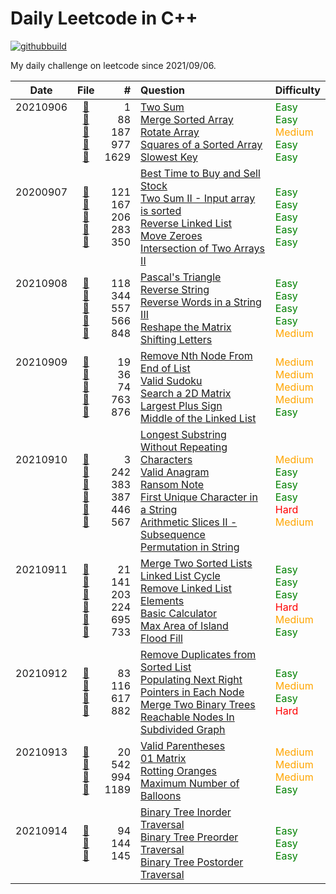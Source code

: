 # Daily Leetcode in C++
[![githubbuild](https://github.com/vNaonLu/Daily_LeetCode/actions/workflows/test.yml/badge.svg)](https://github.com/vNaonLu/Daily_LeetCode/actions) 

My daily challenge on leetcode since 2021/09/06.

|Date|File|# |Question|Difficulty|
|:----:|:--:|-:|:--------|:--------|
|20210906<br><br><br><br><br>|[📄](https://github.com/vNaonLu/Daily_LeetCode/blob/master/src/q0088.hpp)<br>[📄](https://github.com/vNaonLu/Daily_LeetCode/blob/master/src/q0001.hpp)<br>[📄](https://github.com/vNaonLu/Daily_LeetCode/blob/master/src/q0187.hpp)<br>[📄](https://github.com/vNaonLu/Daily_LeetCode/blob/master/src/q0977.hpp)<br>[📄](https://github.com/vNaonLu/Daily_LeetCode/blob/master/src/q1629.hpp)<br>|1<br>88<br>187<br>977<br>1629|[Two Sum](https://leetcode.com/problems/two-sum/)<br>[Merge Sorted Array](https://leetcode.com/problems/merge-sorted-array/)<br>[Rotate Array](https://leetcode.com/problems/rotate-array/)<br>[Squares of a Sorted Array](https://leetcode.com/problems/squares-of-a-sorted-array/)<br>[Slowest Key](https://leetcode.com/problems/slowest-key/)|<span style="color:green">Easy</span><br><span style="color:green">Easy</span><br><span style="color:orange">Medium</span><br><span style="color:green">Easy</span><br><span style="color:green">Easy</span><br>|
|20200907<br><br><br><br><br>|[📄](https://github.com/vNaonLu/Daily_LeetCode/blob/master/src/q0121.hpp)<br>[📄](https://github.com/vNaonLu/Daily_LeetCode/blob/master/src/q0167.hpp)<br>[📄](https://github.com/vNaonLu/Daily_LeetCode/blob/master/src/q0206.hpp)<br>[📄](https://github.com/vNaonLu/Daily_LeetCode/blob/master/src/q0283.hpp)<br>[📄](https://github.com/vNaonLu/Daily_LeetCode/blob/master/src/q0350.hpp)|121<br>167<br>206<br>283<br>350|[Best Time to Buy and Sell Stock](https://leetcode.com/problems/best-time-to-buy-and-sell-stock/)<br>[Two Sum II - Input array is sorted](https://leetcode.com/problems/two-sum-ii---input-array-is-sorted/)<br>[Reverse Linked List](https://leetcode.com/problems/reverse-linked-list/)<br>[Move Zeroes](https://leetcode.com/problems/move-zeroes/)<br>[Intersection of Two Arrays II](https://leetcode.com/problems/intersection-of-two-arrays-ii/)|<span style="color:green">Easy</span><br><span style="color:green">Easy</span><br><span style="color:green">Easy</span><br><span style="color:green">Easy</span><br><span style="color:green">Easy</span>|
|20210908<br><br><br><br><br>|[📄](https://github.com/vNaonLu/Daily_LeetCode/blob/master/src/q0118.hpp)<br>[📄](https://github.com/vNaonLu/Daily_LeetCode/blob/master/src/q0344.hpp)<br>[📄](https://github.com/vNaonLu/Daily_LeetCode/blob/master/src/q0557.hpp)<br>[📄](https://github.com/vNaonLu/Daily_LeetCode/blob/master/src/q0566.hpp)<br>[📄](https://github.com/vNaonLu/Daily_LeetCode/blob/master/src/q0848.hpp)|118<br>344<br>557<br>566<br>848|[Pascal's Triangle](https://leetcode.com/problems/pascal's-triangle/)<br>[Reverse String](https://leetcode.com/problems/reverse-string/)<br>[Reverse Words in a String III](https://leetcode.com/problems/reverse-words-in-a-string-iii/)<br>[Reshape the Matrix](https://leetcode.com/problems/reshape-the-matrix/)<br>[Shifting Letters](https://leetcode.com/problems/shifting-letters/)|<span style="color:green">Easy</span><br><span style="color:green">Easy</span><br><span style="color:green">Easy</span><br><span style="color:green">Easy</span><br><span style="color:orange">Medium</span>|
|20210909<br><br><br><br><br>|[📄](https://github.com/vNaonLu/Daily_LeetCode/blob/master/src/q0019.hpp)<br>[📄](https://github.com/vNaonLu/Daily_LeetCode/blob/master/src/q0036.hpp)<br>[📄](https://github.com/vNaonLu/Daily_LeetCode/blob/master/src/q0074.hpp)<br>[📄](https://github.com/vNaonLu/Daily_LeetCode/blob/master/src/q0763.hpp)<br>[📄](https://github.com/vNaonLu/Daily_LeetCode/blob/master/src/q0876.hpp)|19<br>36<br>74<br>763<br>876|[Remove Nth Node From End of List](https://leetcode.com/problems/remove-nth-node-from-end-of-list/)<br>[Valid Sudoku](https://leetcode.com/problems/valid-sudoku/)<br>[Search a 2D Matrix](https://leetcode.com/problems/search-a-2d-matrix/)<br>[Largest Plus Sign](https://leetcode.com/problems/largest-plus-sign/)<br>[Middle of the Linked List](https://leetcode.com/problems/middle-of-the-linked-list/)|<span style="color:orange">Medium</span><br><span style="color:orange">Medium</span><br><span style="color:orange">Medium</span><br><span style="color:orange">Medium</span><br><span style="color:green">Easy</span>|
|20210910<br><br><br><br><br><br>|[📄](https://github.com/vNaonLu/Daily_LeetCode/blob/master/src/q0003.hpp)<br>[📄](https://github.com/vNaonLu/Daily_LeetCode/blob/master/src/q0242.hpp)<br>[📄](https://github.com/vNaonLu/Daily_LeetCode/blob/master/src/q0383.hpp)<br>[📄](https://github.com/vNaonLu/Daily_LeetCode/blob/master/src/q0387.hpp)<br>[📄](https://github.com/vNaonLu/Daily_LeetCode/blob/master/src/q0446.hpp)<br>[📄](https://github.com/vNaonLu/Daily_LeetCode/blob/master/src/q0567.hpp)|3<br>242<br>383<br>387<br>446<br>567|[Longest Substring Without Repeating Characters](https://leetcode.com/problems/longest-substring-without-repeating-characters/)<br>[Valid Anagram](https://leetcode.com/problems/valid-anagram/)<br>[Ransom Note](https://leetcode.com/problems/ransom-note/)<br>[First Unique Character in a String](https://leetcode.com/problems/first-unique-character-in-a-string/)<br>[Arithmetic Slices II - Subsequence](https://leetcode.com/problems/arithmetic-slices-ii---subsequence/)<br>[Permutation in String](https://leetcode.com/problems/permutation-in-string/)|<span style="color:orange">Medium</span><br><span style="color:green">Easy</span><br><span style="color:green">Easy</span><br><span style="color:green">Easy</span><br><span style="color:red">Hard</span><br><span style="color:orange">Medium</span>|
|20210911<br><br><br><br><br><br>|[📄](https://github.com/vNaonLu/Daily_LeetCode/blob/master/src/q0021.hpp)<br>[📄](https://github.com/vNaonLu/Daily_LeetCode/blob/master/src/q0141.hpp)<br>[📄](https://github.com/vNaonLu/Daily_LeetCode/blob/master/src/q0203.hpp)<br>[📄](https://github.com/vNaonLu/Daily_LeetCode/blob/master/src/q0224.hpp)<br>[📄](https://github.com/vNaonLu/Daily_LeetCode/blob/master/src/q0695.hpp)<br>[📄](https://github.com/vNaonLu/Daily_LeetCode/blob/master/src/q0733.hpp)|21<br>141<br>203<br>224<br>695<br>733|[Merge Two Sorted Lists](https://leetcode.com/problems/merge-two-sorted-lists/)<br>[Linked List Cycle](https://leetcode.com/problems/linked-list-cycle/)<br>[Remove Linked List Elements](https://leetcode.com/problems/remove-linked-list-elements/)<br>[Basic Calculator](https://leetcode.com/problems/basic-calculator/)<br>[Max Area of Island](https://leetcode.com/problems/max-area-of-island/)<br>[Flood Fill](https://leetcode.com/problems/flood-fill/)|<span style="color:green">Easy</span><br><span style="color:green">Easy</span><br><span style="color:green">Easy</span><br><span style="color:red">Hard</span><br><span style="color:orange">Medium</span><br><span style="color:green">Easy</span>|
|20210912<br><br><br><br>|[📄](https://github.com/vNaonLu/Daily_LeetCode/blob/master/src/q0083.hpp)<br>[📄](https://github.com/vNaonLu/Daily_LeetCode/blob/master/src/q0116.hpp)<br>[📄](https://github.com/vNaonLu/Daily_LeetCode/blob/master/src/q0617.hpp)<br>[📄](https://github.com/vNaonLu/Daily_LeetCode/blob/master/src/q0882.hpp)|83<br>116<br>617<br>882|[Remove Duplicates from Sorted List](https://leetcode.com/problems/remove-duplicates-from-sorted-list/)<br>[Populating Next Right Pointers in Each Node](https://leetcode.com/problems/populating-next-right-pointers-in-each-node/)<br>[Merge Two Binary Trees](https://leetcode.com/problems/merge-two-binary-trees/)<br>[Reachable Nodes In Subdivided Graph](https://leetcode.com/problems/reachable-nodes-in-subdivided-graph/)|<span style="color:green">Easy</span><br><span style="color:orange">Medium</span><br><span style="color:green">Easy</span><br><span style="color:red">Hard</span>|
|20210913<br><br><br><br>|[📄](https://github.com/vNaonLu/Daily_LeetCode/blob/master/src/q0020.hpp)<br>[📄](https://github.com/vNaonLu/Daily_LeetCode/blob/master/src/q0542.hpp)<br>[📄](https://github.com/vNaonLu/Daily_LeetCode/blob/master/src/q0994.hpp)<br>[📄](https://github.com/vNaonLu/Daily_LeetCode/blob/master/src/q1189.hpp)|20<br>542<br>994<br>1189|[Valid Parentheses](https://leetcode.com/problems/valid-parentheses/)<br>[01 Matrix](https://leetcode.com/problems/01-matrix/)<br>[Rotting Oranges](https://leetcode.com/problems/rotting-oranges/)<br>[Maximum Number of Balloons](https://leetcode.com/problems/maximum-number-of-balloons/)|<span style="color:orange">Medium</span><br><span style="color:orange">Medium</span><br><span style="color:orange">Medium</span><br><span style="color:green">Easy</span>|
|20210914<br><br><br>|[📄](https://github.com/vNaonLu/Daily_LeetCode/blob/master/src/q0094.hpp)<br>[📄](https://github.com/vNaonLu/Daily_LeetCode/blob/master/src/q0144.hpp)<br>[📄](https://github.com/vNaonLu/Daily_LeetCode/blob/master/src/q0145.hpp)|94<br>144<br>145|[Binary Tree Inorder Traversal](https://leetcode.com/problems/binary-tree-inorder-traversal/)<br>[Binary Tree Preorder Traversal](https://leetcode.com/problems/binary-tree-preorder-traversal/)<br>[Binary Tree Postorder Traversal](https://leetcode.com/problems/binary-tree-postorder-traversal/)|<span style="color:green">Easy</span><br><span style="color:green">Easy</span><br><span style="color:green">Easy</span>|